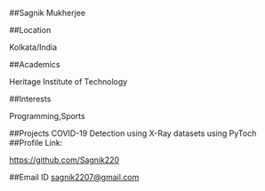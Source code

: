 ##Sagnik Mukherjee

##Location

Kolkata/India

##Academics

Heritage Institute of Technology

##Interests

Programming,Sports

##Projects
COVID-19 Detection using X-Ray datasets using PyToch
##Profile Link:

https://github.com/Sagnik220

##Email ID
sagnik2207@gmail.com
